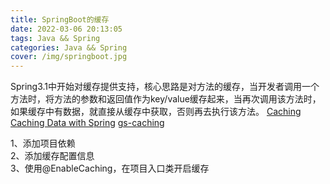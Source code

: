 ```yaml
---
title: SpringBoot的缓存
date: 2022-03-06 20:13:05
tags: Java && Spring
categories: Java && Spring
cover: /img/springboot.jpg
---
```

Spring3.1中开始对缓存提供支持，核心思路是对方法的缓存，当开发者调用一个方法时，将方法的参数和返回值作为key/value缓存起来，当再次调用该方法时，如果缓存中有数据，就直接从缓存中获取，否则再去执行该方法。
[Caching](https://docs.spring.io/spring-boot/docs/2.1.6.RELEASE/reference/html/boot-features-caching.html)
[Caching Data with Spring](https://spring.io/guides/gs/caching/)
[gs-caching](https://github.com/spring-guides/gs-caching)

1、添加项目依赖  
2、添加缓存配置信息  
3、使用@EnableCaching，在项目入口类开启缓存  